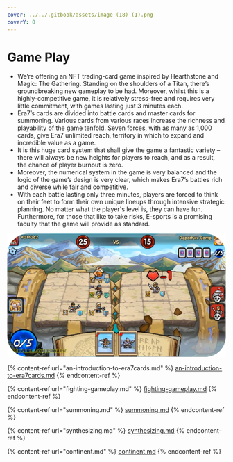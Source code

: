 ```yaml
---
cover: ../../.gitbook/assets/image (18) (1).png
coverY: 0
---
```


# Game Play



* We’re offering an NFT trading-card game inspired by Hearthstone and Magic: The Gathering. Standing on the shoulders of a Titan, there’s groundbreaking new gameplay to be had. Moreover, whilst this is a highly-competitive game, it is relatively stress-free and requires very little commitment, with games lasting just 3 minutes each.
* Era7’s cards are divided into battle cards and master cards for summoning. Various cards from various races increase the richness and playability of the game tenfold. Seven forces, with as many as 1,000 cards, give Era7 unlimited reach, territory in which to expand and incredible value as a game.
* It is this huge card system that shall give the game a fantastic variety – there will always be new heights for players to reach, and as a result, the chance of player burnout is zero.
* Moreover, the numerical system in the game is very balanced and the logic of the game’s design is very clear, which makes Era7’s battles rich and diverse while fair and competitive.
* With each battle lasting only three minutes, players are forced to think on their feet to form their own unique lineups through intensive strategic planning. No matter what the player's level is, they can have fun. Furthermore, for those that like to take risks, E-sports is a promising faculty that the game will provide as standard.

![](../../.gitbook/assets/image.png)

{% content-ref url="an-introduction-to-era7cards.md" %}
[an-introduction-to-era7cards.md](an-introduction-to-era7cards.md)
{% endcontent-ref %}

{% content-ref url="fighting-gameplay.md" %}
[fighting-gameplay.md](fighting-gameplay.md)
{% endcontent-ref %}

{% content-ref url="summoning.md" %}
[summoning.md](summoning.md)
{% endcontent-ref %}

{% content-ref url="synthesizing.md" %}
[synthesizing.md](synthesizing.md)
{% endcontent-ref %}

{% content-ref url="continent.md" %}
[continent.md](continent.md)
{% endcontent-ref %}
